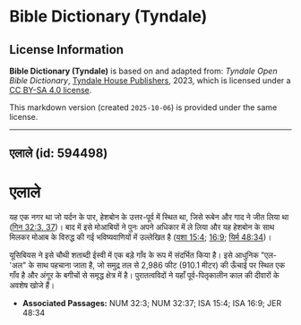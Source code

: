 # Bible Dictionary (Tyndale)

## License Information

**Bible Dictionary (Tyndale)** is based on and adapted from: _Tyndale Open Bible Dictionary_, [Tyndale House Publishers](https://tyndaleopenresources.com/), 2023, which is licensed under a [CC BY-SA 4.0 license](https://creativecommons.org/licenses/by-sa/4.0/legalcode.en).

This markdown version (created `2025-10-06`) is provided under the same license.



--------------------------------

## एलाले (id: 594498)

एलाले
=====

यह एक नगर था जो यर्दन के पार, हेशबोन के उत्तर\-पूर्व में स्थित था, जिसे रूबेन और गाद ने जीत लिया था ([गिन 32:3, 37](https://ref.ly/Num32:3,Num32:37))। बाद में इसे मोआबियों ने पुनः अपने अधिकार में ले लिया और यह हेशबोन के साथ मिलकर मोआब के विरुद्ध की गई भविष्यवाणियों में उल्लेखित है ([यशा 15:4](https://ref.ly/Isa15:4); [16:9](https://ref.ly/Isa16:9); [यिर्म 48:34](https://ref.ly/Jer48:34))।

यूसिबियस ने इसे चौथी शताब्दी ईस्वी में एक बड़े गाँव के रूप में संदर्भित किया है। इसे आधुनिक "एल\-'अल" के साथ पहचाना जाता है, जो समुद्र तल से 2,986 फीट (910\.1 मीटर) की ऊँचाई पर स्थित एक गाँव है और अंगूर के बगीचों से समृद्ध क्षेत्र में है। पुरातत्वविदों ने यहाँ पूर्व\-पितृकालीन काल की दीवारों के अवशेष खोजे हैं।

* **Associated Passages:** NUM 32:3; NUM 32:37; ISA 15:4; ISA 16:9; JER 48:34

